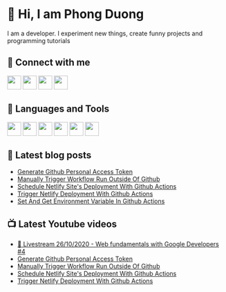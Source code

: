 # 👋 Hi, I am Phong Duong

I am a developer. I experiment new things, create funny projects and programming tutorials

## 🔗 Connect with me

[<img height="32" width="32" src="https://cdn.jsdelivr.net/npm/simple-icons@v3/icons/youtube.svg" />](https://www.youtube.com/channel/UCXykqt3V2-9bYXKWZRcH0rA)
[<img height="32" width="32" src="https://cdn.jsdelivr.net/npm/simple-icons@v3/icons/twitter.svg" />](https://twitter.com/koo_gio)
[<img height="32" width="32" src="https://cdn.jsdelivr.net/npm/simple-icons@v3/icons/facebook.svg" />](https://www.facebook.com/koogio)
[<img height="32" width="32" src="https://cdn.jsdelivr.net/npm/simple-icons@v3/icons/linkedin.svg" />](https://www.linkedin.com/in/phong-duong/)

## 🧰 Languages and Tools

[<img height="32" width="32" src="https://cdn.jsdelivr.net/npm/simple-icons@v3/icons/javascript.svg" />](javascript)
[<img height="32" width="32" src="https://cdn.jsdelivr.net/npm/simple-icons@v3/icons/html5.svg" />](html5)
[<img height="32" width="32" src="https://cdn.jsdelivr.net/npm/simple-icons@v3/icons/css3.svg" />](css3)
[<img height="32" width="32" src="https://cdn.jsdelivr.net/npm/simple-icons@v3/icons/node-dot-js.svg" />](nodejs)
[<img height="32" width="32" src="https://cdn.jsdelivr.net/npm/simple-icons@v3/icons/react.svg" />](react)
[<img height="32" width="32" src="https://cdn.jsdelivr.net/npm/simple-icons@v3/icons/vue-dot-js.svg" />](vue)

## 📝 Latest blog posts

<!-- BLOG-POST-LIST:START -->
- [Generate Github Personal Access Token](https://phongduong.dev/blog/generate-github-personal-access-token/)
- [Manually Trigger Workflow Run Outside Of Github](https://phongduong.dev/blog/manually-trigger-workflow-run-outside-of-github/)
- [Schedule Netlify Site's Deployment With Github Actions](https://phongduong.dev/blog/schedule-netlify-site-s-deployment-with-github-actions/)
- [Trigger Netlify Deployment With Github Actions](https://phongduong.dev/blog/trigger-netlify-deployment-with-github-actions/)
- [Set And Get Environment Variable In Github Actions](https://phongduong.dev/blog/set-and-get-environment-variable-in-github-actions/)
<!-- BLOG-POST-LIST:END -->

## 📺 Latest Youtube videos

<!-- YOUTUBE-VIDEO-LIST:START -->
- [🔴 Livestream 26/10/2020 - Web fundamentals with Google Developers #4](https://www.youtube.com/watch?v=D3gyYi1R9qo)
- [Generate Github Personal Access Token](https://www.youtube.com/watch?v=Pu1dS4Tn8xc)
- [Manually Trigger Workflow Run Outside Of Github](https://www.youtube.com/watch?v=HS6bLiU40XA)
- [Schedule Netlify Site's Deployment With Github Actions](https://www.youtube.com/watch?v=aQaFrkCPsrA)
- [Trigger Netlify Deployment With Github Actions](https://www.youtube.com/watch?v=mfYgddKfOmc)
<!-- YOUTUBE-VIDEO-LIST:END -->

